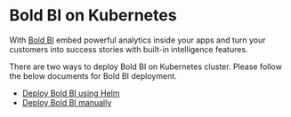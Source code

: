 # Bold BI on Kubernetes

With [Bold BI](https://www.boldbi.com/) embed powerful analytics inside your apps and turn your customers into success stories with built-in intelligence features.

There are two ways to deploy Bold BI on Kubernetes cluster. Please follow the below documents for Bold BI deployment.

* [Deploy Bold BI using Helm](helm/README.md)
* [Deploy Bold BI manually](docs/index.md)